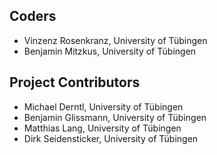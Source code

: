 ## Coders
* Vinzenz Rosenkranz, University of Tübingen
* Benjamin Mitzkus, University of Tübingen

## Project Contributors
* Michael Derntl, University of Tübingen
* Benjamin Glissmann, University of Tübingen
* Matthias Lang, University of Tübingen
* Dirk Seidensticker, University of Tübingen